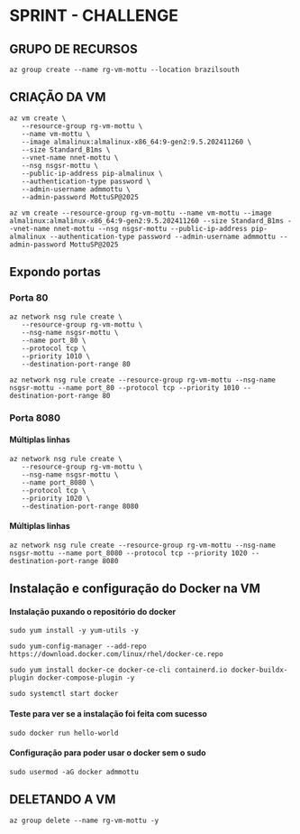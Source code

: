 # SPRINT - CHALLENGE

## GRUPO DE RECURSOS

```
az group create --name rg-vm-mottu --location brazilsouth
```

## CRIAÇÃO DA VM

```
az vm create \
   --resource-group rg-vm-mottu \
   --name vm-mottu \
   --image almalinux:almalinux-x86_64:9-gen2:9.5.202411260 \
   --size Standard_B1ms \
   --vnet-name nnet-mottu \
   --nsg nsgsr-mottu \
   --public-ip-address pip-almalinux \
   --authentication-type password \
   --admin-username admmottu \
   --admin-password MottuSP@2025
```

```
az vm create --resource-group rg-vm-mottu --name vm-mottu --image almalinux:almalinux-x86_64:9-gen2:9.5.202411260 --size Standard_B1ms --vnet-name nnet-mottu --nsg nsgsr-mottu --public-ip-address pip-almalinux --authentication-type password --admin-username admmottu --admin-password MottuSP@2025
```

## Expondo portas

### Porta 80

```
az network nsg rule create \
   --resource-group rg-vm-mottu \
   --nsg-name nsgsr-mottu \
   --name port_80 \
   --protocol tcp \
   --priority 1010 \
   --destination-port-range 80
```

```
az network nsg rule create --resource-group rg-vm-mottu --nsg-name nsgsr-mottu --name port_80 --protocol tcp --priority 1010 --destination-port-range 80
```

### Porta 8080

#### Múltiplas linhas

```
az network nsg rule create \
   --resource-group rg-vm-mottu \
   --nsg-name nsgsr-mottu \
   --name port_8080 \
   --protocol tcp \
   --priority 1020 \
   --destination-port-range 8080
```

#### Múltiplas linhas

```
az network nsg rule create --resource-group rg-vm-mottu --nsg-name nsgsr-mottu --name port_8080 --protocol tcp --priority 1020 --destination-port-range 8080
```

## Instalação e configuração do Docker na VM

#### Instalação puxando o repositório do docker

```
sudo yum install -y yum-utils -y

```

```
sudo yum-config-manager --add-repo https://download.docker.com/linux/rhel/docker-ce.repo
```

```
sudo yum install docker-ce docker-ce-cli containerd.io docker-buildx-plugin docker-compose-plugin -y
```

```
sudo systemctl start docker
```
#### Teste para ver se a instalação foi feita com sucesso

```
sudo docker run hello-world
```

#### Configuração para poder usar o docker sem o sudo

```
sudo usermod -aG docker admmottu
```

## DELETANDO A VM

```
az group delete --name rg-vm-mottu -y
```
